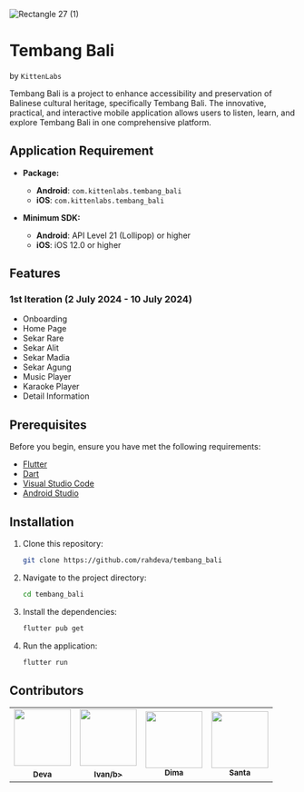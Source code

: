 ![Rectangle 27 (1)](https://github.com/user-attachments/assets/d320f453-dd3d-4476-95cb-5a5e7e5ac51b)

# Tembang Bali
by  `KittenLabs`

Tembang Bali is a project to enhance accessibility and preservation of Balinese cultural heritage, specifically Tembang Bali. The innovative, practical, and interactive mobile application allows users to listen, learn, and explore Tembang Bali in one comprehensive platform.

## Application Requirement
- **Package:**
  - **Android**: `com.kittenlabs.tembang_bali`
  - **iOS**: `com.kittenlabs.tembang_bali`

- **Minimum SDK:**
  - **Android**: API Level 21 (Lollipop) or higher
  - **iOS**: iOS 12.0 or higher

## Features

### 1st Iteration (2 July 2024 - 10 July 2024)
- Onboarding
- Home Page
- Sekar Rare
- Sekar Alit
- Sekar Madia
- Sekar Agung
- Music Player
- Karaoke Player
- Detail Information

## Prerequisites

Before you begin, ensure you have met the following requirements:

- [Flutter](https://flutter.dev/docs/get-started/install)
- [Dart](https://dart.dev/get-dart)
- [Visual Studio Code](https://code.visualstudio.com/)
- [Android Studio](https://developer.android.com/studio)

## Installation

1. Clone this repository:
    ```bash
    git clone https://github.com/rahdeva/tembang_bali
    ```
2. Navigate to the project directory:
    ```bash
    cd tembang_bali
    ```
3. Install the dependencies:
    ```bash
    flutter pub get
    ```
4. Run the application:
    ```bash
    flutter run
    ```

## Contributors

<!-- ALL-CONTRIBUTORS-LIST:START - Do not remove or modify this section -->
<!-- prettier-ignore-start -->
<!-- markdownlint-disable -->
<table>
  <tr>
    <td align="center"><a href="https://github.com/rahdeva"><img src="https://avatars.githubusercontent.com/u/75899815?v=4" width="100px;" alt=""/><br /><sub><b>Deva</sub></a><br />
    <td align="center"><a href="https://github.com/nmluci"><img src="https://avatars.githubusercontent.com/u/59732460?v=4" width="100px;" alt=""/><br /><sub><b>Ivan/b></sub></a><br />
    <td align="center"><a href="https://github.com/deedima3"><img src="https://avatars.githubusercontent.com/u/54178249?v=4" width="100px;" alt=""/><br /><sub><b>Dima</b></sub></a><br />
    <td align="center"><a href="https://github.com/Santa-wijaya"><img src="https://avatars.githubusercontent.com/u/84732428?v=4" width="100px;" alt=""/><br /><sub><b>Santa</b></sub></a><br />
    
  </tr>
</table>
